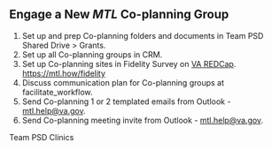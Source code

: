 ## Engage a New _MTL_ Co-planning Group

1. Set up and prep Co-planning folders and documents in Team PSD Shared Drive > Grants.
2. Set up all Co-planning groups in CRM.
3. Set up Co-planning sites in Fidelity Survey on [VA REDCap](https://varedcap.rcp.vaec.va.gov/redcap/index.php?action=myprojects). https://mtl.how/fidelity
4. Discuss communication plan for Co-planning groups at facilitate_workflow.
5. Send Co-planning 1 or 2 templated emails from Outlook - mtl.help@va.gov.
6. Send Co-planning meeting invite from Outlook - mtl.help@va.gov.

Team PSD Clinics
